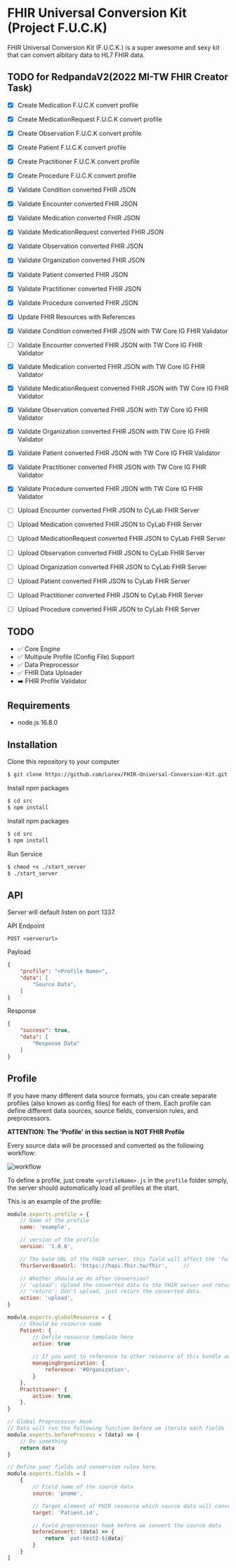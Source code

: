 # FHIR Universal Conversion Kit (Project F.U.C.K)

FHIR Universal Conversion Kit (F.U.C.K.) is a super awesome and sexy kit that can convert albitary data to HL7 FHIR data. 

## TODO for RedpandaV2(2022 MI-TW FHIR Creator Task)
- [x] Create Medication F.U.C.K convert profile
- [x] Create MedicationRequest F.U.C.K convert profile
- [x] Create Observation F.U.C.K convert profile
- [x] Create Patient F.U.C.K convert profile
- [x] Create Practitioner F.U.C.K convert profile
- [x] Create Procedure F.U.C.K convert profile

- [x] Validate Condition converted FHIR JSON
- [x] Validate Encounter converted FHIR JSON
- [x] Validate Medication converted FHIR JSON
- [x] Validate MedicationRequest converted FHIR JSON
- [x] Validate Observation converted FHIR JSON
- [x] Validate Organization converted FHIR JSON
- [x] Validate Patient converted FHIR JSON
- [x] Validate Practitioner converted FHIR JSON
- [x] Validate Procedure converted FHIR JSON

- [x] Update FHIR Resources with References
- [x] Validate Condition converted FHIR JSON with TW Core IG FHIR Validator
- [ ] Validate Encounter converted FHIR JSON with TW Core IG FHIR Validator
- [x] Validate Medication converted FHIR JSON with TW Core IG FHIR Validator
- [x] Validate MedicationRequest converted FHIR JSON with TW Core IG FHIR Validator
- [x] Validate Observation converted FHIR JSON with TW Core IG FHIR Validator
- [x] Validate Organization converted FHIR JSON with TW Core IG FHIR Validator
- [x] Validate Patient converted FHIR JSON with TW Core IG FHIR Validator
- [x] Validate Practitioner converted FHIR JSON with TW Core IG FHIR Validator
- [x] Validate Procedure converted FHIR JSON with TW Core IG FHIR Validator

- [ ] Upload Encounter converted FHIR JSON to CyLab FHIR Server
- [ ] Upload Medication converted FHIR JSON to CyLab FHIR Server
- [ ] Upload MedicationRequest converted FHIR JSON to CyLab FHIR Server
- [ ] Upload Observation converted FHIR JSON to CyLab FHIR Server
- [ ] Upload Organization converted FHIR JSON to CyLab FHIR Server
- [ ] Upload Patient converted FHIR JSON to CyLab FHIR Server
- [ ] Upload Practitioner converted FHIR JSON to CyLab FHIR Server
- [ ] Upload Procedure converted FHIR JSON to CyLab FHIR Server

## TODO
- :white_check_mark: Core Engine
- :white_check_mark: Multipule Profile (Config File) Support
- :white_check_mark: Data Preprocessor
- :white_check_mark: FHIR Data Uploader
- :arrow_right: FHIR Profile Validator

## Requirements
- node.js 16.8.0

## Installation
Clone this repository to your computer
```bash
$ git clone https://github.com/Lorex/FHIR-Universal-Conversion-Kit.git
```

Install npm packages
```bash
$ cd src
$ npm install
```

Install npm packages
```bash
$ cd src
$ npm install
```

Run Service
```bash
$ chmod +x ./start_server
$ ./start_server
```

## API

Server will default listen on port 1337.

API Endpoint
```
POST <serverurl>
```

Payload
```json
{
    "profile": "<Profile Name>",
    "data": [
        "Source Data",
    ]
}
```

Response
```json
{
    "success": true,
    "data": [
        "Response Data"
    ]
}
```


## Profile

If you have many different data source formats, you can create separate profiles (also known as config files) for each of them.
Each profile can define different data sources, source fields, conversion rules, and preprocessors.

**ATTENTION: The 'Profile' in this section is NOT FHIR Profile**

Every source data will be processed and converted as the following workflow: 

![workflow](https://i.imgur.com/6JwsLXC.png)

To define a profile, just create `<profileName>.js` in the `profile` folder simply, the server should automatically load all profiles at the start.

This is an example of the profile:
```javascript
module.exports.profile = {
    // Name of the profile
    name: 'example',

    // version of the profile
    version: '1.0.0',

    // The base URL of the FHIR server, this field will affect the 'fullUrl' element in the generated bundle.
    fhirServerBaseUrl: 'https://hapi.fhir.tw/fhir',     // 

    // Whether should we do after conversion?
    // 'upload': Upload the converted data to the FHIR server and return the server response.
    // 'return': Don't upload, just return the converted data.
    action: 'upload',
}

module.exports.globalResource = {
    // Should be resource name
    Patient: {
        // Defile resource template here
        active: true
        
        // If you want to reference to other resource of this bundle automatically, use '{ reference: #<ResourceType> }'
        managingOrganization: {
            reference: '#Organization',
        }
    },
    Practitioner: {
        active: true,
    },
}

// Global Preprocessor Hook
// Data will run the following function before we iterate each fields
module.exports.beforeProcess = (data) => {
    // Do something
    return data
}

// Define your fields and conversion rules here
module.exports.fields = [
    {
        // Field name of the source data
        source: 'pname',

        // Target element of FHIR resource which source data will converted to
        target: 'Patient.id',

        // Field preprocessor hook before we convert the source data
        beforeConvert: (data) => {
            return `pat-test2-${data}`
        }
    }
]

```
